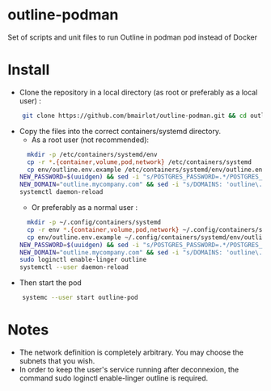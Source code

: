 # outline-podman
Set of scripts and unit files to run Outline in podman pod instead of Docker

# Install

- Clone the repository in a local directory (as root or preferably as a local user) :
```bash
    git clone https://github.com/bmairlot/outline-podman.git && cd outline-podman    
```
- Copy the files into the correct containers/systemd directory.
  - As a root user (not recommended): 
  ```bash
    mkdir -p /etc/containers/systemd/env
    cp -r *.{container,volume,pod,network} /etc/containers/systemd  
    cp env/outline.env.example /etc/containers/systemd/env/outline.env
  NEW_PASSWORD=$(uuidgen) && sed -i "s/POSTGRES_PASSWORD=.*/POSTGRES_PASSWORD=$NEW_PASSWORD/" /etc/systemd/containers/env/outline.env
  NEW_DOMAIN="outline.mycompany.com" && sed -i "s/DOMAINS: 'outline\.[^']*' -> /DOMAINS: '$NEW_DOMAIN -> /" /etc/systemd/containers/env/outline.env
  systemctl daemon-reload
   ```
  - Or preferably as a normal user :
  ```bash
    mkdir -p ~/.config/containers/systemd
    cp -r env *.{container,volume,pod,network} ~/.config/containers/systemd
    cp env/outline.env.example ~/.config/containers/systemd/env/outline.env
  NEW_PASSWORD=$(uuidgen) && sed -i "s/POSTGRES_PASSWORD=.*/POSTGRES_PASSWORD=$NEW_PASSWORD/" ~/.config/containers/systemd/env/outline.env
  NEW_DOMAIN="outline.mycompany.com" && sed -i "s/DOMAINS: 'outline\.[^']*' -> /DOMAINS: '$NEW_DOMAIN -> /" ~/.config/containers/systemd/env/outline.env
  sudo loginctl enable-linger outline
  systemctl --user daemon-reload    
   ```
- Then start the pod
```bash
    systemc --user start outline-pod
```

# Notes

- The network definition is completely arbitrary. You may choose the subnets that you wish.
- In order to keep the user's service running after deconnexion, the command sudo loginctl enable-linger outline is required.